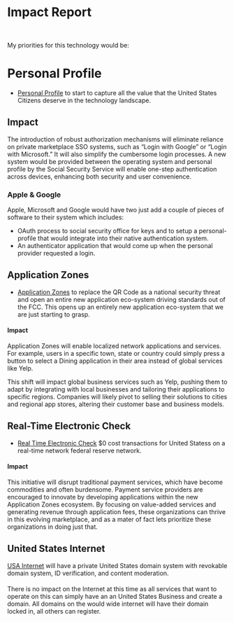 # Impact Report

<br/>
<Badge type="danger" text="United States to Private Market Place Impact Report" />

My priorities for this technology would be:

# Personal Profile

- [Personal Profile](/grants/personal-profile/) to start to capture all the value that the United States Citizens deserve in the technology landscape.

## Impact

The introduction of robust authorization mechanisms will eliminate reliance on private marketplace SSO systems, such as “Login with Google” or “Login with Microsoft.” It will also simplify the cumbersome login processes.
A new system would be provided between the operating system and personal profile by the Social Security Service will enable one-step authentication across devices, enhancing both security and user convenience.

### Apple & Google

Apple, Microsoft and Google would have two just add a couple of pieces of software to their system which includes:

- OAuth process to social security office for keys and to setup a personal-profile that would integrate into their native authentication system.
- An authenticator application that would come up when the personal provider requested a login.

## Application Zones

- [Application Zones](/USA-Internet/domain-zones/) to replace the QR Code as a national security threat and open an entire new application eco-system driving standards out of the FCC. This opens up an entirely new application eco-system that we are just starting to grasp.

#### Impact

Application Zones will enable localized network applications and services. For example, users in a specific town, state or country could simply press a button to select a Dining application in their area instead of global services like Yelp.

This shift will impact global business services such as Yelp, pushing them to adapt by integrating with local businesses and tailoring their applications to specific regions. Companies will likely pivot to selling their solutions to cities and regional app stores, altering their customer base and business models.

## Real-Time Electronic Check

- [Real Time Electronic Check](/e-check/) $0 cost transactions for United Statess on a real-time network federal reserve network.

#### Impact

This initiative will disrupt traditional payment services, which have become commodities and often burdensome. Payment service providers are encouraged to innovate by developing applications within the new Application Zones ecosystem. By focusing on value-added services and generating revenue through application fees, these organizations can thrive in this evolving marketplace, and as a mater of fact lets prioritize these organizations in doing just that.

## United States Internet

[USA Internet](/USA-Internet/) will have a private United States domain system with revokable domain system, ID verification, and content moderation.

####

There is no impact on the Internet at this time as all services that want to operate on this can simply have an an United States Business and create a domain. All domains on the would wide internet will have their domain locked in, all others can register.
